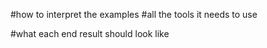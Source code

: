 
#how to interpret the examples
#all the tools it needs to use

#what each end result should look like

